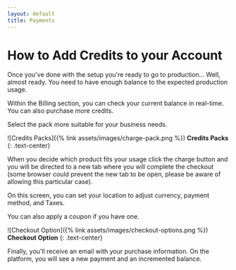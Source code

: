 ```yaml
---
layout: default
title: Payments
---
```

# How to Add Credits to your Account
Once you've done with the setup you're ready to go to production... Well, almost ready.
You need to have enough balance to the expected production usage.

Within the Billing section, you can check your current balance in real-time. You can also purchase more credits.

Select the pack more suitable for your business needs.

![Credits Packs]({% link assets/images/charge-pack.png %})
**Credits Packs**
{: .text-center}

When you decide which product fits your usage click the charge button and you will be directed to a new tab where you will complete the checkout (some browser could prevent the new tab to be open, please be aware of allowing this particular case).

On this screen, you can set your location to adjust currency, payment method, and Taxes.

You can also apply a coupon if you have one.

![Checkout Option]({% link assets/images/checkout-options.png %})
**Checkout Option**
{: .text-center}

Finally, you'll receive an email with your purchase information.
On the platform, you will see a new payment and an incremented balance.